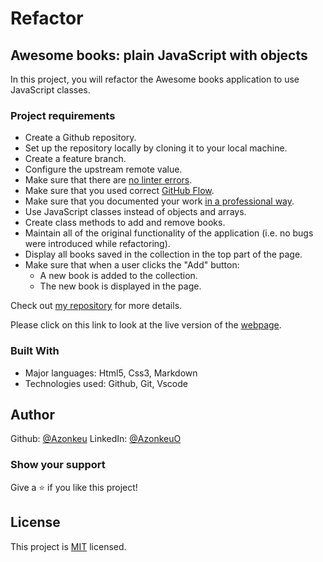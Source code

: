 # Refactor

## Awesome books: plain JavaScript with objects

In this project, you will refactor the Awesome books application to use JavaScript classes.

### Project requirements

* Create a Github repository.
* Set up the repository locally by cloning it to your local machine.
* Create a feature branch.
* Configure the upstream remote value.
* Make sure that there are [no linter errors](https://github.com/microverseinc/linters-config).
* Make sure that you used correct [GitHub Flow](https://github.com/microverseinc/curriculum-transversal-skills/blob/main/git-github/articles/github_flow.md).
* Make sure that you documented your work [in a professional way](https://github.com/microverseinc/curriculum-transversal-skills/blob/main/documentation/articles/professional_repo_rules.md).
* Use JavaScript classes instead of objects and arrays.
* Create class methods to add and remove books.
* Maintain all of the original functionality of the application (i.e. no bugs were introduced while refactoring).
* Display all books saved in the collection in the top part of the page.
* Make sure that when a user clicks the "Add" button:
     * A new book is added to the collection.
     * The new book is displayed in the page.

Check out [my repository](https://github.com/Azonkeu/Refactor) for more details.

Please click on this link to look at the live version of the [webpage]( ).

### Built With
* Major languages: Html5, Css3, Markdown
* Technologies used: Github, Git, Vscode

## Author

Github: [@Azonkeu](https://github.com/Azonkeu)
LinkedIn: [@AzonkeuO](https://www.linkedin.com/in/azonkeu-ornela-88a14b172/)


### Show your support

Give a ⭐️ if you like this project!

## License

This project is [MIT](https://github.com/Azonkeu/Refactor/blob/main/LICENSE) licensed.